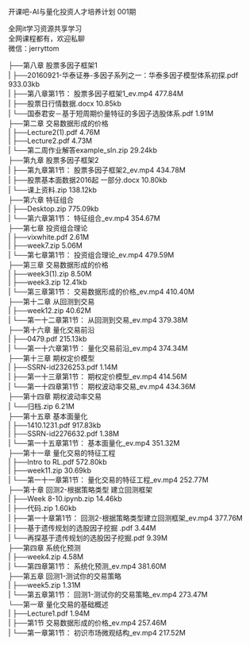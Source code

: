 开课吧-AI与量化投资人才培养计划 001期

全网it学习资源共享学习<br>全网课程都有，欢迎私聊<br>微信：jerryttom<br>

├──第八章 股票多因子框架1<br> | ├──20160921-华泰证券-多因子系列之一：华泰多因子模型体系初探.pdf 933.03kb<br> | ├──第八章第1节： 股票多因子框架1_ev.mp4 477.84M<br> | ├──股票日行情数据.docx 10.85kb<br> | └──国泰君安－基于短周期价量特征的多因子选股体系.pdf 1.91M<br> ├──第二章 交易数据形成的价格<br> | ├──Lecture2(1).pdf 4.76M<br> | ├──Lecture2.pdf 4.73M<br> | └──第二周作业解答example_sln.zip 29.24kb<br> ├──第九章 股票多因子框架2<br> | ├──第九章第1节： 股票多因子框架2_ev.mp4 434.78M<br> | ├──股票基本面数据2016起 一部分.docx 10.80kb<br> | └──课上资料.zip 138.12kb<br> ├──第六章 特征组合<br> | ├──Desktop.zip 775.09kb<br> | └──第六章第1节： 特征组合_ev.mp4 354.67M<br> ├──第七章 投资组合理论<br> | ├──vixwhite.pdf 2.61M<br> | ├──week7.zip 5.06M<br> | └──第七章第1节： 投资组合理论_ev.mp4 479.59M<br> ├──第三章 交易数据形成的价格<br> | ├──week3(1).zip 8.50M<br> | ├──week3.zip 12.41kb<br> | └──第三章第1节： 交易数据形成的价格_ev.mp4 410.40M<br> ├──第十二章 从回测到交易<br> | ├──week12.zip 40.62M<br> | └──第一十二章第1节： 从回测到交易_ev.mp4 379.38M<br> ├──第十六章 量化交易前沿<br> | ├──0479.pdf 215.13kb<br> | └──第一十六章第1节： 量化交易前沿_ev.mp4 374.34M<br> ├──第十三章 期权定价模型<br> | ├──SSRN-id2326253.pdf 1.14M<br> | ├──第一十三章第1节： 期权定价模型_ev.mp4 414.56M<br> | └──第一十四章第1节： 期权波动率交易_ev.mp4 434.36M<br> ├──第十四章 期权波动率交易<br> | └──归档.zip 6.21M<br> ├──第十五章 基本面量化<br> | ├──1410.1231.pdf 917.83kb<br> | ├──SSRN-id2276632.pdf 1.38M<br> | └──第一十五章第1节： 基本面量化_ev.mp4 351.32M<br> ├──第十一章 量化交易的特征工程<br> | ├──Intro to RL.pdf 572.80kb<br> | ├──week11.zip 30.69kb<br> | └──第一十一章第1节： 量化交易的特征工程_ev.mp4 252.77M<br> ├──第十章 回测2-根据策略类型 建立回测框架<br> | ├──Week 8-10.ipynb.zip 14.46kb<br> | ├──代码.zip 1.60kb<br> | ├──第一十章第1节： 回测2-根据策略类型建立回测框架_ev.mp4 377.76M<br> | ├──基于遗传规划的选股因子挖掘 .pdf 3.44M<br> | └──再探基于遗传规划的选股因子挖掘.pdf 9.39M<br> ├──第四章 系统化预测<br> | ├──week4.zip 4.58M<br> | └──第四章第1节： 系统化预测_ev.mp4 381.60M<br> ├──第五章 回测1-测试你的交易策略<br> | ├──week5.zip 1.31M<br> | └──第五章第1节： 回测1-测试你的交易策略_ev.mp4 273.47M<br> └──第一章 量化交易的基础概述<br> | ├──Lecture1.pdf 1.94M<br> | ├──第1节 交易数据形成的价格_ev.mp4 257.46M<br> | └──第一章第1节： 初识市场微观结构_ev.mp4 217.52M